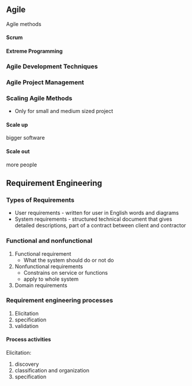## Agile
Agile methods
#### Scrum
#### Extreme Programming
### Agile Development Techniques

### Agile Project Management
### Scaling Agile Methods
- Only for small and medium sized project
#### Scale up
bigger software
#### Scale out
more people

## Requirement Engineering
### Types of Requirements
- User requirements - written for user in English words and diagrams
- System requirements - structured technical document that gives detailed descriptions, part of a contract between client and contractor
### Functional and nonfunctional
1. Functional requirement
	- What the system should do or not do
2. Nonfunctional requirements
	- Constrains on service or functions
	- apply to whole system
3. Domain requirements
### Requirement engineering processes
1. Elicitation
2. specification
3. validation
#### Process activities
Elicitation:
1. discovery
2. classification and organization
3. specification
